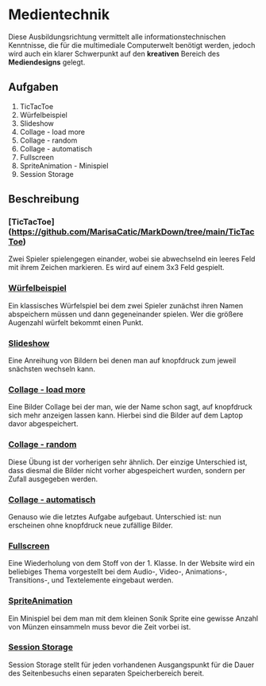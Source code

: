 # **Medientechnik**

Diese Ausbildungsrichtung vermittelt alle informationstechnischen Kenntnisse, die für die multimediale Computerwelt benötigt werden, jedoch wird auch ein klarer Schwerpunkt auf den **kreativen** Bereich des **Mediendesigns** gelegt.


## **Aufgaben**

1. TicTacToe
2. Würfelbeispiel
3. Slideshow
4. Collage - load more
5. Collage - random
6. Collage - automatisch
7. Fullscreen
8. SpriteAnimation - Minispiel
9. Session Storage


## **Beschreibung**

### [TicTacToe] (https://github.com/MarisaCatic/MarkDown/tree/main/TicTacToe)
Zwei Spieler spielengegen einander, wobei sie abwechselnd ein leeres Feld mit ihrem Zeichen markieren. Es wird auf einem 3x3 Feld gespielt.


### [Würfelbeispiel](https://github.com/MarisaCatic/MarkDown/tree/main/w%C3%BCrfelbsp11)
Ein klassisches Würfelspiel bei dem zwei Spieler zunächst ihren Namen abspeichern müssen und dann gegeneinander spielen. Wer die größere Augenzahl würfelt bekommt einen Punkt.


### [Slideshow](https://github.com/MarisaCatic/MarkDown/tree/main/bildslideshow_V1)
Eine Anreihung von Bildern bei denen man auf knopfdruck zum jeweil snächsten wechseln kann.


### [Collage - load more](https://github.com/MarisaCatic/MarkDown/tree/main/bildercollage-loadMore)
Eine Bilder Collage bei der man, wie der Name schon sagt, auf knopfdruck sich mehr anzeigen lassen kann. Hierbei sind die Bilder auf dem Laptop davor abgespeichert.


### [Collage - random](https://github.com/MarisaCatic/MarkDown/tree/main/bildercollage-random)
Diese Übung ist der vorherigen sehr ähnlich. Der einzige Unterschied ist, dass diesmal die Bilder nicht vorher abgespeichert wurden, sondern per Zufall ausgegeben werden.


### [Collage - automatisch](https://github.com/MarisaCatic/MarkDown/tree/main/bildercollage-volautomatisch)
Genauso wie die letztes Aufgabe aufgebaut. Unterschied ist: nun erscheinen ohne knopfdruck neue zufällige Bilder.


### [Fullscreen](https://github.com/MarisaCatic/MarkDown/tree/main/fullscreen)
Eine Wiederholung von dem Stoff von der 1. Klasse. In der Website wird ein beliebiges Thema vorgestellt bei dem Audio-, Video-, Animations-, Transitions-, und Textelemente eingebaut werden.


### [SpriteAnimation](https://github.com/MarisaCatic/MarkDown/tree/main/SpriteAnimation)
Ein Minispiel bei dem man mit dem kleinen Sonik Sprite eine gewisse Anzahl von Münzen einsammeln muss bevor die Zeit vorbei ist.   


### [Session Storage](https://github.com/MarisaCatic/MarkDown/tree/main/sessionStorage)
Session Storage stellt für jeden vorhandenen Ausgangspunkt für die Dauer des Seitenbesuchs einen separaten Speicherbereich bereit.
